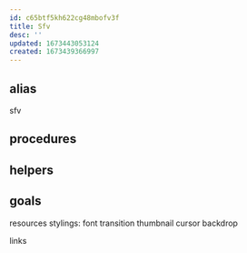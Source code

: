 ```yaml
---
id: c65btf5kh622cg48mbofv3f
title: Sfv
desc: ''
updated: 1673443053124
created: 1673439366997
---
```

## alias
  sfv

## procedures
## helpers
## goals
resources
  stylings:
    font
    transition
    thumbnail
    cursor
    backdrop
  
links
